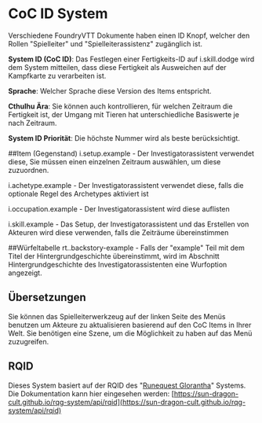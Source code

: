 # CoC ID System

Verschiedene FoundryVTT Dokumente haben einen ID Knopf, welcher den Rollen "Spielleiter" und "Spielleiterassistenz" zugänglich ist.

**System ID (CoC ID)**: Das Festlegen einer Fertigkeits-ID auf i.skill.dodge wird dem System mitteilen, dass diese Fertigkeit als Ausweichen auf der Kampfkarte zu verarbeiten ist.

**Sprache**: Welcher Sprache diese Version des Items entspricht.

**Cthulhu Ära**: Sie können auch kontrollieren, für welchen Zeitraum die Fertigkeit ist, der Umgang mit Tieren hat unterschiedliche Basiswerte je nach Zeitraum.

**System ID Priorität**: Die höchste Nummer wird als beste berücksichtigt.

##Item (Gegenstand)
i.setup.example - Der Investigatorassistent verwendet diese, Sie müssen einen einzelnen Zeitraum auswählen, um diese zuzuordnen.

i.achetype.example - Der Investigatorassistent verwendet diese, falls die optionale Regel des Archetypes aktiviert ist

i.occupation.example - Der Investigatorassistent wird diese auflisten

i.skill.example - Das Setup, der Investigatorassistent und das Erstellen von Akteuren wird diese verwenden, falls die Zeiträume übereinstimmen

##Würfeltabelle
rt..backstory-example - Falls der "example" Teil mit dem Titel der Hintergrundgeschichte übereinstimmt, wird im Abschnitt Hintergrundgeschichte des Investigatorassistenten eine Wurfoption angezeigt.

## Übersetzungen
Sie können das Spielleiterwerkzeug auf der linken Seite des Menüs benutzen um Akteure zu aktualisieren basierend auf den CoC Items in Ihrer Welt. Sie benötigen eine Szene, um die Möglichkeit zu haben auf das Menü zuzugreifen.

## RQID
Dieses System basiert auf der RQID des "[Runequest Glorantha](https://foundryvtt.com/packages/rqg)" Systems. Die Dokumentation kann hier eingesehen werden: [https://sun-dragon-cult.github.io/rqg-system/api/rqid](https://sun-dragon-cult.github.io/rqg-system/api/rqid)
